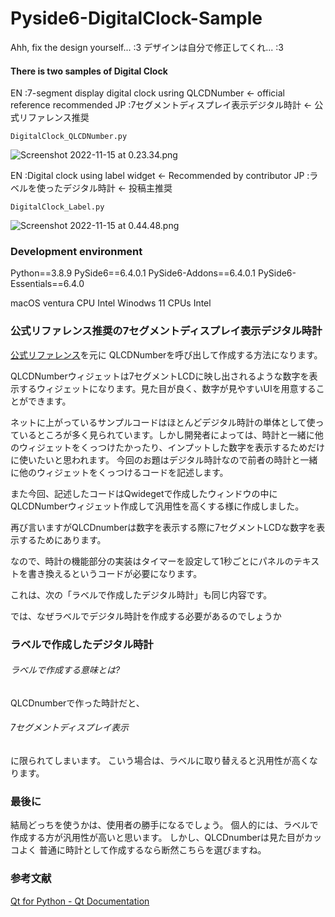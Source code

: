 # Pyside6-DigitalClock-Sample

Ahh, fix the design yourself... :3
デザインは自分で修正してくれ... :3

#### There is two samples of Digital Clock
EN :7-segment display digital clock usring QLCDNumber <- official reference recommended
JP :7セグメントディスプレイ表示デジタル時計 <- 公式リファレンス推奨
```
DigitalClock_QLCDNumber.py
```
![Screenshot 2022-11-15 at 0.23.34.png](https://qiita-image-store.s3.ap-northeast-1.amazonaws.com/0/1212967/7f4f47e1-b88c-6221-5a1e-8320da568615.png)

EN :Digital clock using label widget <- Recommended by contributor
JP :ラベルを使ったデジタル時計 <- 投稿主推奨
```
DigitalClock_Label.py
```
![Screenshot 2022-11-15 at 0.44.48.png](https://qiita-image-store.s3.ap-northeast-1.amazonaws.com/0/1212967/cfd30769-d24a-ce57-a60f-f9991ec87e95.png)

### Development environment
Python==3.8.9
PySide6==6.4.0.1
PySide6-Addons==6.4.0.1
PySide6-Essentials==6.4.0

macOS ventura CPU Intel
Winodws 11 CPUs Intel



### 公式リファレンス推奨の7セグメントディスプレイ表示デジタル時計
[公式リファレンス](https://doc.qt.io/qtforpython/overviews/qtwidgets-widgets-digitalclock-example.html)を元に
QLCDNumberを呼び出して作成する方法になります。

QLCDNumberウィジェットは7セグメントLCDに映し出されるような数字を表示するウィジェットになります。見た目が良く、数字が見やすいUIを用意することができます。

ネットに上がっているサンプルコードはほとんどデジタル時計の単体として使っているところが多く見られています。しかし開発者によっては、時計と一緒に他のウィジェットをくっつけたかったり、インプットした数字を表示するためだけに使いたいと思われます。
今回のお題はデジタル時計なので前者の時計と一緒に他のウィジェットをくっつけるコードを記述します。

また今回、記述したコードはQwidegetで作成したウィンドウの中にQLCDNumberウィジェット作成して汎用性を高くする様に作成しました。






再び言いますがQLCDnumberは数字を表示する際に7セグメントLCDな数字を表示するためにあります。

なので、時計の機能部分の実装はタイマーを設定して1秒ごとにパネルのテキストを書き換えるというコードが必要になります。

これは、次の「ラベルで作成したデジタル時計」も同じ内容です。

では、なぜラベルでデジタル時計を作成する必要があるのでしょうか


### ラベルで作成したデジタル時計
###### ラベルで作成する意味とは?
QLCDnumberで作った時計だと、
###### 7セグメントディスプレイ表示
に限られてしまいます。
こいう場合は、ラベルに取り替えると汎用性が高くなります。

### 最後に
結局どっちを使うかは、使用者の勝手になるでしょう。
個人的には、ラベルで作成する方が汎用性が高いと思います。
しかし、QLCDnumberは見た目がカッコよく
普通に時計として作成するなら断然こちらを選びますね。


### 参考文献
[Qt for Python - Qt Documentation](https://doc.qt.io/qtforpython/)

